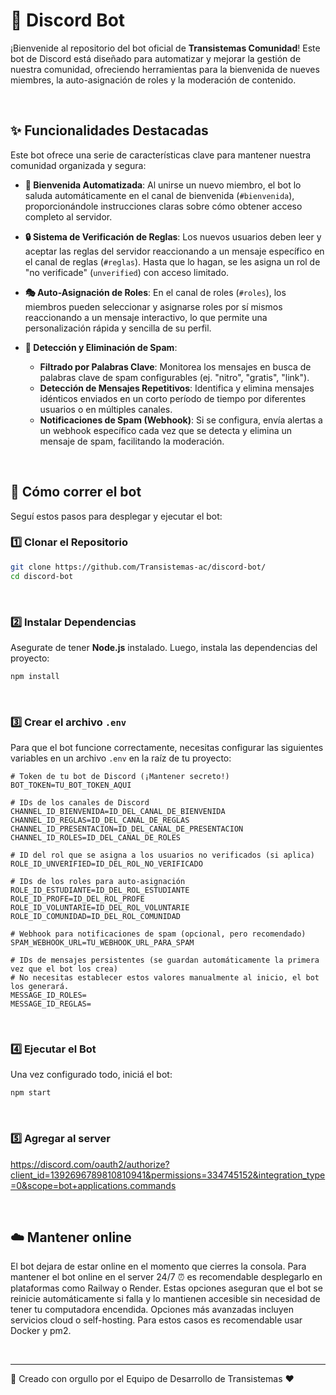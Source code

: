 # 🤖 Discord Bot

¡Bienvenide al repositorio del bot oficial de **Transistemas Comunidad**! Este bot de Discord está diseñado para automatizar y mejorar la gestión de nuestra comunidad, ofreciendo herramientas para la bienvenida de nueves miembres, la auto-asignación de roles y la moderación de contenido.

<br>

## ✨ Funcionalidades Destacadas

Este bot ofrece una serie de características clave para mantener nuestra comunidad organizada y segura:

- **👋 Bienvenida Automatizada**: Al unirse un nuevo miembro, el bot lo saluda automáticamente en el canal de bienvenida (`#bienvenida`), proporcionándole instrucciones claras sobre cómo obtener acceso completo al servidor.

- **🔒 Sistema de Verificación de Reglas**: Los nuevos usuarios deben leer y aceptar las reglas del servidor reaccionando a un mensaje específico en el canal de reglas (`#reglas`). Hasta que lo hagan, se les asigna un rol de "no verificade" (`unverified`) con acceso limitado.

- **🎭 Auto-Asignación de Roles**: En el canal de roles (`#roles`), los miembros pueden seleccionar y asignarse roles por sí mismos reaccionando a un mensaje interactivo, lo que permite una personalización rápida y sencilla de su perfil.

- **🚫 Detección y Eliminación de Spam**:
  - **Filtrado por Palabras Clave**: Monitorea los mensajes en busca de palabras clave de spam configurables (ej. "nitro", "gratis", "link").
  - **Detección de Mensajes Repetitivos**: Identifica y elimina mensajes idénticos enviados en un corto período de tiempo por diferentes usuarios o en múltiples canales.
  - **Notificaciones de Spam (Webhook)**: Si se configura, envía alertas a un webhook específico cada vez que se detecta y elimina un mensaje de spam, facilitando la moderación.

<br>

## 🚀 Cómo correr el bot

Seguí estos pasos para desplegar y ejecutar el bot:

### 1️⃣ Clonar el Repositorio

```bash
git clone https://github.com/Transistemas-ac/discord-bot/
cd discord-bot
```
<br>

### 2️⃣ Instalar Dependencias

Asegurate de tener **Node.js** instalado. Luego, instala las dependencias del proyecto:

```bash
npm install
```
<br>

### 3️⃣ Crear el archivo `.env`

Para que el bot funcione correctamente, necesitas configurar las siguientes variables en un archivo `.env` en la raíz de tu proyecto:

```env
# Token de tu bot de Discord (¡Mantener secreto!)
BOT_TOKEN=TU_BOT_TOKEN_AQUI

# IDs de los canales de Discord
CHANNEL_ID_BIENVENIDA=ID_DEL_CANAL_DE_BIENVENIDA
CHANNEL_ID_REGLAS=ID_DEL_CANAL_DE_REGLAS
CHANNEL_ID_PRESENTACION=ID_DEL_CANAL_DE_PRESENTACION
CHANNEL_ID_ROLES=ID_DEL_CANAL_DE_ROLES

# ID del rol que se asigna a los usuarios no verificados (si aplica)
ROLE_ID_UNVERIFIED=ID_DEL_ROL_NO_VERIFICADO

# IDs de los roles para auto-asignación
ROLE_ID_ESTUDIANTE=ID_DEL_ROL_ESTUDIANTE
ROLE_ID_PROFE=ID_DEL_ROL_PROFE
ROLE_ID_VOLUNTARIE=ID_DEL_ROL_VOLUNTARIE
ROLE_ID_COMUNIDAD=ID_DEL_ROL_COMUNIDAD

# Webhook para notificaciones de spam (opcional, pero recomendado)
SPAM_WEBHOOK_URL=TU_WEBHOOK_URL_PARA_SPAM

# IDs de mensajes persistentes (se guardan automáticamente la primera vez que el bot los crea)
# No necesitas establecer estos valores manualmente al inicio, el bot los generará.
MESSAGE_ID_ROLES=
MESSAGE_ID_REGLAS=

```
<br>

### 4️⃣ Ejecutar el Bot

Una vez configurado todo, iniciá el bot:

```bash
npm start
```
<br>

### 5️⃣ Agregar al server

https://discord.com/oauth2/authorize?client_id=1392696789810810941&permissions=334745152&integration_type=0&scope=bot+applications.commands

<br>

## ☁️ Mantener online

El bot dejara de estar online en el momento que cierres la consola.
Para mantener el bot online en el server 24/7 ⏰ es recomendable desplegarlo en plataformas como Railway o Render. Estas opciones aseguran que el bot se reinicie automáticamente si falla y lo mantienen accesible sin necesidad de tener tu computadora encendida.
Opciones más avanzadas incluyen servicios cloud o self-hosting. Para estos casos es recomendable usar Docker y pm2.

<br>

---
🌈 Creado con orgullo por el Equipo de Desarrollo de Transistemas ♥
